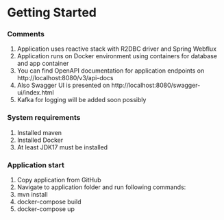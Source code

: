 # Getting Started

### Comments

1. Application uses reactive stack with R2DBC driver and Spring Webflux
2. Application runs on Docker environment using containers for database and app container
3. You can find OpenAPI documentation for application endpoints on http://localhost:8080/v3/api-docs
4. Also Swagger UI is presented on http://localhost:8080/swagger-ui/index.html
5. Kafka for logging will be added soon possibly

### System requirements

1. Installed maven
2. Installed Docker
3. At least JDK17 must be installed

### Application start

1. Copy application from GitHub
2. Navigate to application folder and run following commands:
3. mvn install
4. docker-compose build
5. docker-compose up

